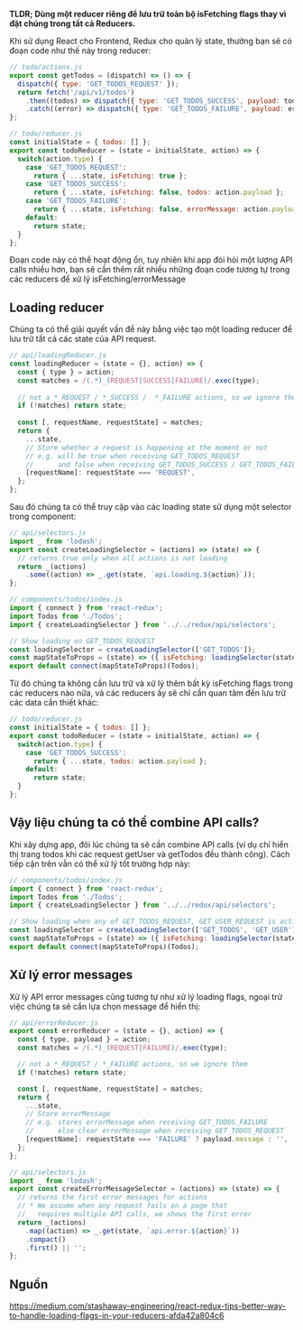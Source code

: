 **TLDR; Dùng một reducer riêng để lưu trữ toàn bộ isFetching flags thay vì đặt chúng trong tất cả Reducers.**

Khi sử dụng React cho Frontend, Redux cho quản lý state, thường bạn sẽ có đoạn code như thế này trong reducer:

```js
// todo/actions.js
export const getTodos = (dispatch) => () => {
  dispatch({ type: 'GET_TODOS_REQUEST' });
  return fetch('/api/v1/todos')
    .then((todos) => dispatch({ type: 'GET_TODOS_SUCCESS', payload: todos })
    .catch((error) => dispatch({ type: 'GET_TODOS_FAILURE', payload: error, error: true });
};

// todo/reducer.js
const initialState = { todos: [] };
export const todoReducer = (state = initialState, action) => {
  switch(action.type) {
    case 'GET_TODOS_REQUEST': 
      return { ...state, isFetching: true };
    case 'GET_TODOS_SUCCESS': 
      return { ...state, isFetching: false, todos: action.payload };
    case 'GET_TODOS_FAILURE': 
      return { ...state, isFetching: false, errorMessage: action.payload.message };
    default: 
      return state;
  }
};
```

Đoạn code này có thể hoạt động ổn, tuy nhiên khi app đòi hỏi một lượng API calls nhiều hơn, bạn sẽ cần thêm rất nhiều những đoạn code tương tự trong các reducers để xử lý isFetching/errorMessage

## Loading reducer
Chúng ta có thể giải quyết vấn đề này bằng việc tạo một loading reducer để lưu trữ tất cả các state của API request.

```js
// api/loadingReducer.js
const loadingReducer = (state = {}, action) => {
  const { type } = action;
  const matches = /(.*)_(REQUEST|SUCCESS|FAILURE)/.exec(type);
  
  // not a *_REQUEST / *_SUCCESS /  *_FAILURE actions, so we ignore them
  if (!matches) return state;  
  
  const [, requestName, requestState] = matches;
  return {
    ...state,
    // Store whether a request is happening at the moment or not
    // e.g. will be true when receiving GET_TODOS_REQUEST
    //      and false when receiving GET_TODOS_SUCCESS / GET_TODOS_FAILURE
    [requestName]: requestState === 'REQUEST',
  };
};
```

Sau đó chúng ta có thể truy cập vào các loading state sử dụng một selector trong component:

```js
// api/selectors.js
import _ from 'lodash';
export const createLoadingSelector = (actions) => (state) => {
  // returns true only when all actions is not loading
  return _(actions)
    .some((action) => _.get(state, `api.loading.${action}`));
};

// components/todos/index.js
import { connect } from 'react-redux';
import Todos from './Todos';
import { createLoadingSelector } from '../../redux/api/selectors';

// Show loading on GET_TODOS_REQUEST
const loadingSelector = createLoadingSelector(['GET_TODOS']);
const mapStateToProps = (state) => ({ isFetching: loadingSelector(state) });
export default connect(mapStateToProps)(Todos);
```

Từ đó chúng ta không cần lưu trữ và xử lý thêm bất kỳ isFetching flags trong các reducers nào nữa, và các reducers ấy sẽ chỉ cần quan tâm đến lưu trữ các data cần thiết khác:

```js
// todo/reducer.js
const initialState = { todos: [] };
export const todoReducer = (state = initialState, action) => {
  switch(action.type) {
    case 'GET_TODOS_SUCCESS': 
      return { ...state, todos: action.payload };
    default: 
      return state;
  }
};
```

## Vậy liệu chúng ta có thể combine API calls?
Khi xây dựng app, đôi lúc chúng ta sẽ cần combine API calls (ví dụ chỉ hiển thị trang todos khi các request getUser và getTodos đều thành công). Cách tiếp cận trên vẫn có thể xử lý tốt trường hợp này:

```js
// components/todos/index.js
import { connect } from 'react-redux';
import Todos from './Todos';
import { createLoadingSelector } from '../../redux/api/selectors';

// Show loading when any of GET_TODOS_REQUEST, GET_USER_REQUEST is active
const loadingSelector = createLoadingSelector(['GET_TODOS', 'GET_USER']);
const mapStateToProps = (state) => ({ isFetching: loadingSelector(state) });
export default connect(mapStateToProps)(Todos);
```

## Xử lý error messages
Xử lý API error messages cũng tương tự như xử lý loading flags, ngoại trừ việc chúng ta sẽ cần lựa chọn message để hiển thị:

```js
// api/errorReducer.js
export const errorReducer = (state = {}, action) => {
  const { type, payload } = action;
  const matches = /(.*)_(REQUEST|FAILURE)/.exec(type);

  // not a *_REQUEST / *_FAILURE actions, so we ignore them
  if (!matches) return state;

  const [, requestName, requestState] = matches;
  return {
    ...state,
    // Store errorMessage
    // e.g. stores errorMessage when receiving GET_TODOS_FAILURE
    //      else clear errorMessage when receiving GET_TODOS_REQUEST
    [requestName]: requestState === 'FAILURE' ? payload.message : '',
  };
};

// api/selectors.js
import _ from 'lodash';
export const createErrorMessageSelector = (actions) => (state) => {
  // returns the first error messages for actions
  // * We assume when any request fails on a page that
  //   requires multiple API calls, we shows the first error
  return _(actions)
    .map((action) => _.get(state, `api.error.${action}`))
    .compact()
    .first() || '';
};
```

## Nguồn
https://medium.com/stashaway-engineering/react-redux-tips-better-way-to-handle-loading-flags-in-your-reducers-afda42a804c6